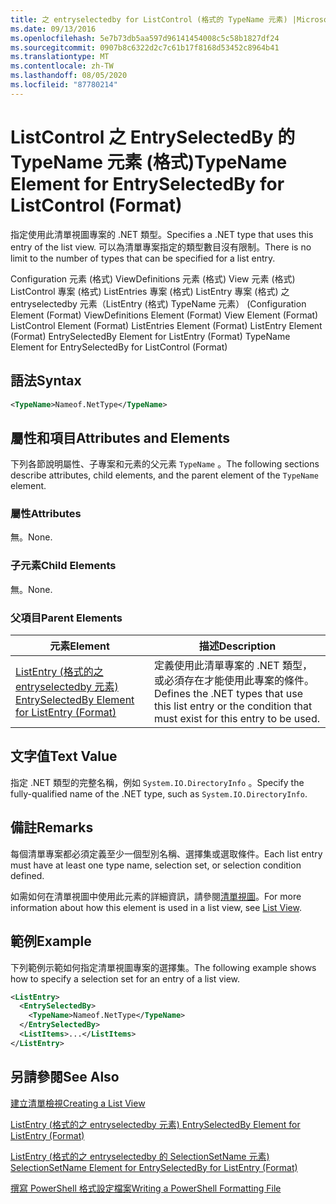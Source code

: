 ```yaml
---
title: 之 entryselectedby for ListControl (格式的 TypeName 元素) |Microsoft Docs
ms.date: 09/13/2016
ms.openlocfilehash: 5e7b73db5aa597d96141454008c5c58b1827df24
ms.sourcegitcommit: 0907b8c6322d2c7c61b17f8168d53452c8964b41
ms.translationtype: MT
ms.contentlocale: zh-TW
ms.lasthandoff: 08/05/2020
ms.locfileid: "87780214"
---
```

# <a name="typename-element-for-entryselectedby-for-listcontrol-format"></a><span data-ttu-id="4e686-102">ListControl 之 EntrySelectedBy 的 TypeName 元素 (格式)</span><span class="sxs-lookup"><span data-stu-id="4e686-102">TypeName Element for EntrySelectedBy for ListControl (Format)</span></span>

<span data-ttu-id="4e686-103">指定使用此清單視圖專案的 .NET 類型。</span><span class="sxs-lookup"><span data-stu-id="4e686-103">Specifies a .NET type that uses this entry of the list view.</span></span> <span data-ttu-id="4e686-104">可以為清單專案指定的類型數目沒有限制。</span><span class="sxs-lookup"><span data-stu-id="4e686-104">There is no limit to the number of types that can be specified for a list entry.</span></span>

<span data-ttu-id="4e686-105">Configuration 元素 (格式) ViewDefinitions 元素 (格式) View 元素 (格式) ListControl 專案 (格式) ListEntries 專案 (格式) ListEntry 專案 (格式) 之 entryselectedby 元素（ListEntry (格式) TypeName 元素） (</span><span class="sxs-lookup"><span data-stu-id="4e686-105">Configuration Element (Format) ViewDefinitions Element (Format) View Element (Format) ListControl Element (Format) ListEntries Element (Format) ListEntry Element (Format) EntrySelectedBy Element for ListEntry (Format) TypeName Element for EntrySelectedBy for ListControl (Format)</span></span>

## <a name="syntax"></a><span data-ttu-id="4e686-106">語法</span><span class="sxs-lookup"><span data-stu-id="4e686-106">Syntax</span></span>

```xml
<TypeName>Nameof.NetType</TypeName>
```

## <a name="attributes-and-elements"></a><span data-ttu-id="4e686-107">屬性和項目</span><span class="sxs-lookup"><span data-stu-id="4e686-107">Attributes and Elements</span></span>

<span data-ttu-id="4e686-108">下列各節說明屬性、子專案和元素的父元素 `TypeName` 。</span><span class="sxs-lookup"><span data-stu-id="4e686-108">The following sections describe attributes, child elements, and the parent element of the `TypeName` element.</span></span>

### <a name="attributes"></a><span data-ttu-id="4e686-109">屬性</span><span class="sxs-lookup"><span data-stu-id="4e686-109">Attributes</span></span>

<span data-ttu-id="4e686-110">無。</span><span class="sxs-lookup"><span data-stu-id="4e686-110">None.</span></span>

### <a name="child-elements"></a><span data-ttu-id="4e686-111">子元素</span><span class="sxs-lookup"><span data-stu-id="4e686-111">Child Elements</span></span>

<span data-ttu-id="4e686-112">無。</span><span class="sxs-lookup"><span data-stu-id="4e686-112">None.</span></span>

### <a name="parent-elements"></a><span data-ttu-id="4e686-113">父項目</span><span class="sxs-lookup"><span data-stu-id="4e686-113">Parent Elements</span></span>

|<span data-ttu-id="4e686-114">元素</span><span class="sxs-lookup"><span data-stu-id="4e686-114">Element</span></span>|<span data-ttu-id="4e686-115">描述</span><span class="sxs-lookup"><span data-stu-id="4e686-115">Description</span></span>|
|-------------|-----------------|
|[<span data-ttu-id="4e686-116">ListEntry (格式的之 entryselectedby 元素) </span><span class="sxs-lookup"><span data-stu-id="4e686-116">EntrySelectedBy Element for ListEntry (Format)</span></span>](./entryselectedby-element-for-listentry-for-listcontrol-format.md)|<span data-ttu-id="4e686-117">定義使用此清單專案的 .NET 類型，或必須存在才能使用此專案的條件。</span><span class="sxs-lookup"><span data-stu-id="4e686-117">Defines the .NET types that use this list entry or the condition that must exist for this entry to be used.</span></span>|

## <a name="text-value"></a><span data-ttu-id="4e686-118">文字值</span><span class="sxs-lookup"><span data-stu-id="4e686-118">Text Value</span></span>

<span data-ttu-id="4e686-119">指定 .NET 類型的完整名稱，例如 `System.IO.DirectoryInfo` 。</span><span class="sxs-lookup"><span data-stu-id="4e686-119">Specify the fully-qualified name of the .NET type, such as `System.IO.DirectoryInfo`.</span></span>

## <a name="remarks"></a><span data-ttu-id="4e686-120">備註</span><span class="sxs-lookup"><span data-stu-id="4e686-120">Remarks</span></span>

<span data-ttu-id="4e686-121">每個清單專案都必須定義至少一個型別名稱、選擇集或選取條件。</span><span class="sxs-lookup"><span data-stu-id="4e686-121">Each list entry must have at least one type name, selection set, or selection condition defined.</span></span>

<span data-ttu-id="4e686-122">如需如何在清單視圖中使用此元素的詳細資訊，請參閱[清單視圖](./creating-a-list-view.md)。</span><span class="sxs-lookup"><span data-stu-id="4e686-122">For more information about how this element is used in a list view, see [List View](./creating-a-list-view.md).</span></span>

## <a name="example"></a><span data-ttu-id="4e686-123">範例</span><span class="sxs-lookup"><span data-stu-id="4e686-123">Example</span></span>

<span data-ttu-id="4e686-124">下列範例示範如何指定清單視圖專案的選擇集。</span><span class="sxs-lookup"><span data-stu-id="4e686-124">The following example shows how to specify a selection set for an entry of a list view.</span></span>

```xml
<ListEntry>
  <EntrySelectedBy>
    <TypeName>Nameof.NetType</TypeName>
  </EntrySelectedBy>
  <ListItems>...</ListItems>
</ListEntry>
```

## <a name="see-also"></a><span data-ttu-id="4e686-125">另請參閱</span><span class="sxs-lookup"><span data-stu-id="4e686-125">See Also</span></span>

[<span data-ttu-id="4e686-126">建立清單檢視</span><span class="sxs-lookup"><span data-stu-id="4e686-126">Creating a List View</span></span>](./creating-a-list-view.md)

[<span data-ttu-id="4e686-127">ListEntry (格式的之 entryselectedby 元素) </span><span class="sxs-lookup"><span data-stu-id="4e686-127">EntrySelectedBy Element for ListEntry (Format)</span></span>](./entryselectedby-element-for-listentry-for-listcontrol-format.md)

[<span data-ttu-id="4e686-128">ListEntry (格式的之 entryselectedby 的 SelectionSetName 元素) </span><span class="sxs-lookup"><span data-stu-id="4e686-128">SelectionSetName Element for EntrySelectedBy for ListEntry (Format)</span></span>](./selectionsetname-element-for-entryselectedby-for-listcontrol-format.md)

[<span data-ttu-id="4e686-129">撰寫 PowerShell 格式設定檔案</span><span class="sxs-lookup"><span data-stu-id="4e686-129">Writing a PowerShell Formatting File</span></span>](./writing-a-powershell-formatting-file.md)
